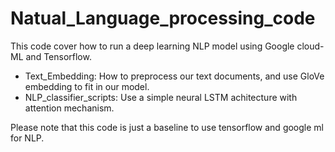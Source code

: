 # Natual_Language_processing_code

This code cover how to run a deep learning NLP model using Google cloud-ML and Tensorflow.


* Text_Embedding: How to preprocess our text documents, and use GloVe embedding to fit in our model.
* NLP_classifier_scripts: Use a simple neural LSTM achitecture with attention mechanism. 

Please note that this code is just a baseline to use tensorflow and google ml for NLP.
